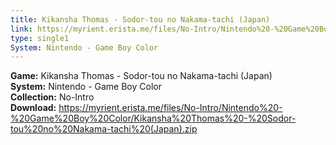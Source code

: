 ```yaml
---
title: Kikansha Thomas - Sodor-tou no Nakama-tachi (Japan)
link: https://myrient.erista.me/files/No-Intro/Nintendo%20-%20Game%20Boy%20Color/Kikansha%20Thomas%20-%20Sodor-tou%20no%20Nakama-tachi%20(Japan).zip
type: single1
System: Nintendo - Game Boy Color
---
```

<b>Game:</b> Kikansha Thomas - Sodor-tou no Nakama-tachi (Japan)<br>
<b>System:</b> Nintendo - Game Boy Color<br>
<b>Collection:</b> No-Intro<br>
<b>Download:</b> https://myrient.erista.me/files/No-Intro/Nintendo%20-%20Game%20Boy%20Color/Kikansha%20Thomas%20-%20Sodor-tou%20no%20Nakama-tachi%20(Japan).zip